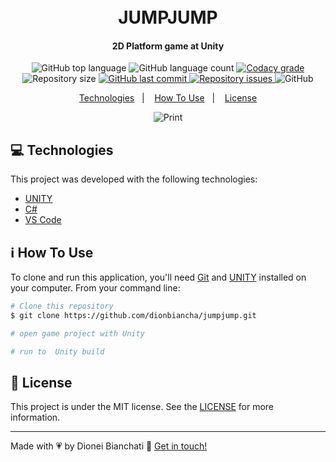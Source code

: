 <h1 align="center">
    <br>
    JUMPJUMP
</h1>

<h4 align="center">
  2D Platform game at Unity
</h4>
<p align="center">
  <img alt="GitHub top language" src="https://img.shields.io/github/languages/top/dionbiancha/jumpjump.svg">

  <img alt="GitHub language count" src="https://img.shields.io/github/languages/count/dionbiancha/jumpjump.svg">

  <a href="https://www.codacy.com/app/dionbiancha/jumpjump?utm_source=github.com&amp;utm_medium=referral&amp;utm_content=dionbiancha/jumpjump&amp;utm_campaign=Badge_Grade">
    <img alt="Codacy grade" src="https://img.shields.io/codacy/grade/1b577a07dda843aba09f4bc55d1af8fc.svg">
  </a>

  <img alt="Repository size" src="https://img.shields.io/github/repo-size/dionbiancha/jumpjump.svg">
  <a href="https://github.com/dionbiancha/jumpjump/commits/master">
    <img alt="GitHub last commit" src="https://img.shields.io/github/last-commit/dionbiancha/jumpjump.svg">
  </a>

  <a href="https://github.com/dionbiancha/jumpjump/issues">
    <img alt="Repository issues" src="https://img.shields.io/github/issues/dionbiancha/jumpjump.svg">
  </a>

  <img alt="GitHub" src="https://img.shields.io/github/license/dionbiancha/jumpjump.svg">
</p>

<p align="center">
  <a href="#rocket-technologies">Technologies</a>&nbsp;&nbsp;&nbsp;|&nbsp;&nbsp;&nbsp;
  <a href="#information_source-how-to-use">How To Use</a>&nbsp;&nbsp;&nbsp;|&nbsp;&nbsp;&nbsp;
  <a href="#memo-license">License</a>
</p>

<p align="center">
  <img alt="Print" src="https://res.cloudinary.com/dionbiancha/image/upload/v1679441819/Design_sem_nome_1_ufhl8q.gif">
</p>

## :computer: Technologies

This project was developed with the following technologies:

- [UNITY](https://unity.com/pt)
- [C#](https://learn.microsoft.com/pt-br/dotnet/csharp/tour-of-csharp/)
- [VS Code](https://code.visualstudio.com/)

## :information_source: How To Use

To clone and run this application, you'll need [Git](https://git-scm.com) and [UNITY](https://unity.com/pt) installed on your computer. From your command line:

```bash
# Clone this repository
$ git clone https://github.com/dionbiancha/jumpjump.git

# open game project with Unity

# run to  Unity build
```

## :memo: License

This project is under the MIT license. See the [LICENSE](https://github.com/dionbiancha/jumpjump/blob/main/LICENSE) for more information.

---

Made with :heartpulse: by Dionei Bianchati :wave: [Get in touch!](https://www.linkedin.com/in/dionbiancha/)
